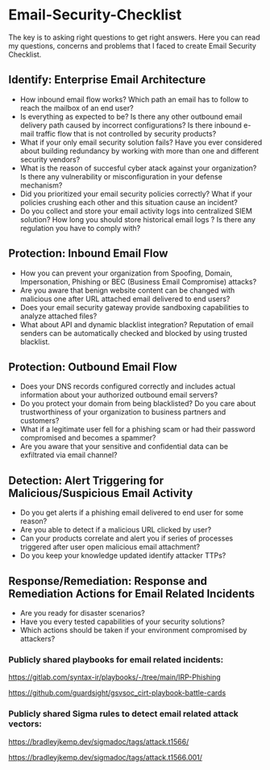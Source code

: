 # Email-Security-Checklist

The key is to asking right questions to get right answers. Here you can read my questions, concerns and problems that I faced to create Email Security Checklist.

## Identify: Enterprise Email Architecture
  - How inbound email flow works? Which path an email has to follow to reach the mailbox of an end user? 
  - Is everything as expected to be? Is there any other outbound email delivery path caused by incorrect configurations? Is there inbound e-mail traffic flow that is not   controlled by security products?
  - What if your only email security solution fails? Have you ever considered about building redundancy by working with more than one and different security vendors?
  - What is the reason of succesful cyber atack against your organization? Is there any vulnerability or misconfiguration in your defense mechanism?
  - Did you prioritized your email security policies correctly? What if your policies crushing each other and this situation cause an incident?
  - Do you collect and store your email activity logs into centralized SIEM solution? How long you should store historical email logs ?  Is there any regulation you have   to comply with?


## Protection: Inbound Email Flow
  - How you can prevent your organization from Spoofing, Domain, Impersonation, Phishing or BEC (Business Email Compromise) attacks?
  - Are you aware that benign website content can be changed with malicious one after URL attached email delivered to end users?
  - Does your email security gateway provide sandboxing capabilities to analyze attached files?
  - What about API and dynamic blacklist integration? Reputation of email senders can be automatically checked and blocked by using trusted blacklist.
  
  
  ## Protection: Outbound Email Flow
  - Does your DNS records configured correctly and includes actual information about your authorized outbound email servers?
  - Do you protect your domain from being blacklisted? Do you care about trustworthiness of your organization to business partners and customers?
  - What if a legitimate user fell for a phishing scam or had their password compromised and becomes a spammer?
  - Are you aware that your sensitive and confidential data can be exfiltrated via email channel?
  
  
  ## Detection: Alert Triggering for Malicious/Suspicious Email Activity
  - Do you get alerts if a phishing email delivered to end user for some reason?
  - Are you able to detect if a malicious URL clicked by user?
  - Can your products correlate and alert you if series of processes triggered after user open malicious email attachment?
  - Do you keep your knowledge updated identify attacker TTPs?
  
  
  ## Response/Remediation: Response and Remediation Actions for Email Related Incidents
  - Are you ready for disaster scenarios?
  - Have you every tested capabilities of your security solutions?
  - Which actions should be taken if your environment compromised by attackers?
  
  
  ### Publicly shared playbooks for email related incidents:
  https://gitlab.com/syntax-ir/playbooks/-/tree/main/IRP-Phishing
  
  https://github.com/guardsight/gsvsoc_cirt-playbook-battle-cards
  
  ### Publicly shared Sigma rules to detect email related attack vectors:
  https://bradleyjkemp.dev/sigmadoc/tags/attack.t1566/
  
  https://bradleyjkemp.dev/sigmadoc/tags/attack.t1566.001/
